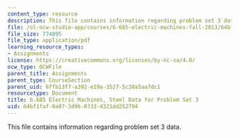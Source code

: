 ```yaml
---
content_type: resource
description: This file contains information regarding problem set 3 data.
file: /ol-ocw-studio-app/courses/6-685-electric-machines-fall-2013/64bf1faf0a973d9607334321dd252794_MIT6_685F13_ps03data.pdf
file_size: 774095
file_type: application/pdf
learning_resource_types:
- Assignments
license: https://creativecommons.org/licenses/by-nc-sa/4.0/
ocw_type: OCWFile
parent_title: Assignments
parent_type: CourseSection
parent_uid: 6ffb13f7-a392-e19a-3527-5c38a5aa7dc1
resourcetype: Document
title: 6.685 Electric Machines, Steel Data for Problem Set 3
uid: 64bf1faf-0a97-3d96-0733-4321dd252794
---
```

This file contains information regarding problem set 3 data.
